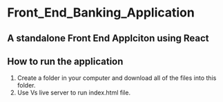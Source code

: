 # Front_End_Banking_Application
## A standalone Front End Applciton using React
## How to run the application
1. Create a folder in your computer and download all of the files into this folder.
2. Use Vs live server to run index.html file.

